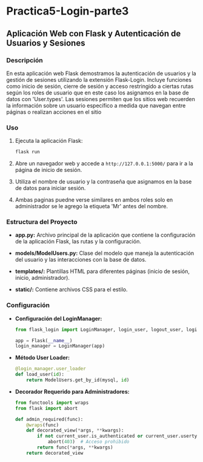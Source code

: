 # Practica5-Login-parte3

## Aplicación Web con Flask y Autenticación de Usuarios y Sesiones

### Descripción

En esta aplicación web Flask demostramos la autenticación de usuarios y la gestión de sesiones utilizando la extensión Flask-Login. Incluye funciones como inicio de sesión, cierre de sesión y acceso restringido a ciertas rutas según los roles de usuario que en este caso los asignamos en la base de datos con 'User.types'.
Las sesiones permiten que los sitios web recuerden la información sobre un usuario específico a medida que navegan entre páginas o realizan acciones en el sitio


### Uso
1. Ejecuta la aplicación Flask:

   ```bash
   flask run
   ```

2. Abre un navegador web y accede a `http://127.0.0.1:5000/` para ir a la página de inicio de sesión.

3. Utiliza el nombre de usuario y la contraseña que asignamos en la base de datos para iniciar sesión.

4. Ambas paginas puedne verse similares en ambos roles solo en administrador se le agrego la etiqueta 'Mr' antes del nombre.

### Estructura del Proyecto

- **app.py:** Archivo principal de la aplicación que contiene la configuración de la aplicación Flask, las rutas y la configuración.

- **models/ModelUsers.py:** Clase del modelo que maneja la autenticación del usuario y las interacciones con la base de datos.

- **templates/:** Plantillas HTML para diferentes páginas (inicio de sesión, inicio, administrador).

- **static/:** Contiene archivos CSS para el estilo.

### Configuración

- **Configuración del LoginManager:**
  
  ```python
  from flask_login import LoginManager, login_user, logout_user, login_required

  app = Flask(__name__)
  login_manager = LoginManager(app)
  ```

- **Método User Loader:**

  ```python
  @login_manager.user_loader
  def load_user(id):
      return ModelUsers.get_by_id(mysql, id)
  ```

- **Decorador Requerido para Administradores:**

  ```python
  from functools import wraps
  from flask import abort

  def admin_required(func):
      @wraps(func)
      def decorated_view(*args, **kwargs):
          if not current_user.is_authenticated or current_user.usertype != 1:
              abort(403)  # Acceso prohibido
          return func(*args, **kwargs)
      return decorated_view
  ```

